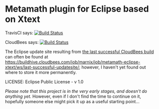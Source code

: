 Metamath plugin for Eclipse based on Xtext
==========================================

TravisCI says: [![Build Status](https://travis-ci.org/marnix/metamath-eclipse-xtext.svg?branch=master)](https://travis-ci.org/marnix/metamath-eclipse-xtext)

CloudBees says: [![Build Status](https://buildhive.cloudbees.com/job/marnix/job/metamath-eclipse-xtext/badge/icon)](https://buildhive.cloudbees.com/job/marnix/job/metamath-eclipse-xtext/)

The Eclipse update site resulting from [the last successful CloudBees build](https://buildhive.cloudbees.com/job/marnix/job/metamath-eclipse-xtext/lastSuccessfulBuild/) can often be found at https://buildhive.cloudbees.com/job/marnix/job/metamath-eclipse-xtext/ws/last-successful-updatesite/; however, I haven't yet found out where to store it more permanently.

LICENSE: Eclipse Public License - v 1.0

*Please note that this project is in the very early stages, and doesn't do anything yet.*  However, even if I don't find the time to continue on it, hopefully someone else might pick it up as a useful starting point...
